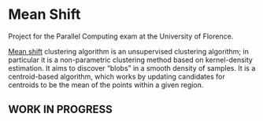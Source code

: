 # Mean Shift
Project for the Parallel Computing exam at the University of Florence.

[Mean shift](https://en.wikipedia.org/wiki/Mean_shift) clustering algorithm is an unsupervised clustering algorithm; in particular it is a non-parametric clustering  method based on kernel-density estimation.
It aims to discover “blobs” in a smooth density of samples. It is a centroid-based algorithm, which works by updating candidates for centroids to be the mean of the points within a given region.

## WORK IN PROGRESS

